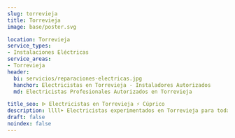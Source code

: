 ```yaml
---
slug: torrevieja
title: Torrevieja
image: base/poster.svg

location: Torrevieja
service_types:
- Instalaciones Eléctricas
service_areas:
- Torrevieja
header:
  bi: servicios/reparaciones-electricas.jpg
  hanchor: Electricistas en Torrevieja - Instaladores Autorizados
  md: Electricistas Profesionales Autorizados en Torrevieja

title_seo: ᐅ Electricistas en Torrevieja ⚡️ Cúprico
description: llll➤ Electricistas experimentados en Torrevieja para todas tus necesidades eléctricas. Servicio rápido, eficaz y de confianza ✅ ¡Contáctanos!
draft: false
noindex: false
---
```

